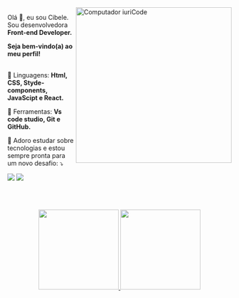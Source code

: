 
<img src="https://raw.githubusercontent.com/MicaelliMedeiros/micaellimedeiros/master/image/computer-illustration.png" min-width="3500px" max-width="350px" width="350px" align="right" alt="Computador iuriCode">

<p align="left">
  Olá 👋, eu sou Cibele. Sou desenvolvedora <strong>Front-end Developer.</strong>
</p>

<p align="left"><strong>Seja bem-vindo(a) ao meu perfil!</strong><br><br>

<p align="left">
  🦄 Linguagens: 
<strong>Html, CSS, Styde-components, JavaScipt e React.</strong>
</p>

<p align="left">
  💼 Ferramentas: <strong>Vs code studio, Git e GitHub.</strong>
</p>

<p align="left">
  💌  Adoro estudar sobre tecnologias e estou sempre pronta para um novo
            desafio: ⤵️
</p>

<p align="left">
  <a href="mailto:cibelecordeirolopes@gmail.com" alt="Gmail">
  <img src="https://img.shields.io/badge/-Gmail-FF0000?style=flat-square&labelColor=FF0000&logo=gmail&logoColor=white&link=LINK-DO-SEU-EMAIL" /></a>

  <a href="https://www.linkedin.com/in/cibele-cordeiro" alt="Linkedin">
  <img src="https://img.shields.io/badge/-Linkedin-0e76a8?style=flat-square&logo=Linkedin&logoColor=white&link=LINK-DO-SEU-LINKEDIN" /></a>

 <br> <br>
 <div align="center">
  <a href="https://github.com/cibell">
  <img height="180em" src="https://github-readme-stats.vercel.app/api?username=Cibell&show_icons=true&theme=dracula&include_all_commits=true&count_private=true"/>
  <img height="180em" src="https://github-readme-stats.vercel.app/api/top-langs/?username=Cibell&layout=compact&langs_count=7&theme=dracula"/>
</div>
